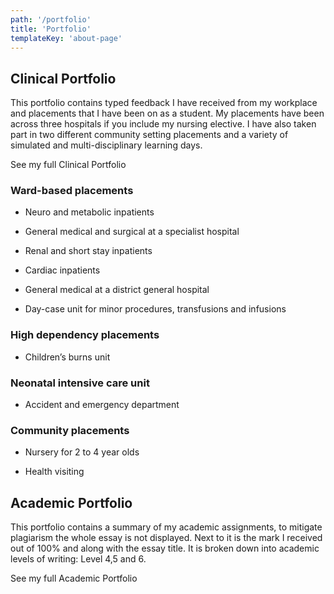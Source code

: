 ```yaml
---
path: '/portfolio'
title: 'Portfolio'
templateKey: 'about-page'
---
```


<div class="portfolio">

<div class="portfolio__clinical">

## Clinical Portfolio

This portfolio contains typed feedback I have received from my workplace and placements that I have been on as a student. My placements have been across three hospitals if you include my nursing elective. I have also taken part in two different community setting placements and a variety of simulated and multi-disciplinary learning days.

<react-link to="/portfolio/clinical" class="button u-margin-top">
  See my full Clinical Portfolio
</react-link>


### Ward-based placements

+ Neuro and metabolic inpatients

+ General medical and surgical at a specialist hospital

+ Renal and short stay inpatients

+ Cardiac inpatients

+ General medical at a district general hospital

+ Day-case unit for minor procedures, transfusions and infusions

### High dependency placements

+ Children’s burns unit

### Neonatal intensive care unit

+ Accident and emergency department

### Community placements

+ Nursery for 2 to 4 year olds

+ Health visiting

</div>

<div class="portfolio__academic">

## Academic Portfolio

This portfolio contains a summary of my academic assignments, to mitigate plagiarism the
whole essay is not displayed. Next to it is the mark I received out of 100% and along with the
essay title. It is broken down into academic levels of writing: Level 4,5 and 6.

<react-link to="/portfolio/academic" class="button u-margin-top">
  See my full Academic Portfolio
</react-link>

</a>

</div>

</div>
